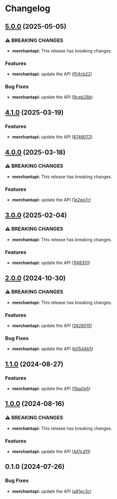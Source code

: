 # Changelog

## [5.0.0](https://github.com/googleapis/google-api-nodejs-client/compare/merchantapi-v4.1.0...merchantapi-v5.0.0) (2025-05-05)


### ⚠ BREAKING CHANGES

* **merchantapi:** This release has breaking changes.

### Features

* **merchantapi:** update the API ([f04cb22](https://github.com/googleapis/google-api-nodejs-client/commit/f04cb22e3b15a3bb8f65d68caf57bb5d0dfc04cf))


### Bug Fixes

* **merchantapi:** update the API ([9ceb28b](https://github.com/googleapis/google-api-nodejs-client/commit/9ceb28bebdca926a2cb06e6a7936f960f8da0324))

## [4.1.0](https://github.com/googleapis/google-api-nodejs-client/compare/merchantapi-v4.0.0...merchantapi-v4.1.0) (2025-03-19)


### Features

* **merchantapi:** update the API ([8746072](https://github.com/googleapis/google-api-nodejs-client/commit/8746072672fa3625b7c15d3ed240541b66036dcb))

## [4.0.0](https://github.com/googleapis/google-api-nodejs-client/compare/merchantapi-v3.0.0...merchantapi-v4.0.0) (2025-03-18)


### ⚠ BREAKING CHANGES

* **merchantapi:** This release has breaking changes.

### Features

* **merchantapi:** update the API ([1e2ee7c](https://github.com/googleapis/google-api-nodejs-client/commit/1e2ee7c3563f8b8d17f4f3a469ec2f5efa54712e))

## [3.0.0](https://github.com/googleapis/google-api-nodejs-client/compare/merchantapi-v2.0.0...merchantapi-v3.0.0) (2025-02-04)


### ⚠ BREAKING CHANGES

* **merchantapi:** This release has breaking changes.

### Features

* **merchantapi:** update the API ([1f48351](https://github.com/googleapis/google-api-nodejs-client/commit/1f4835172dde541b7c2cb5b2ac649ddd68dca305))

## [2.0.0](https://github.com/googleapis/google-api-nodejs-client/compare/merchantapi-v1.1.0...merchantapi-v2.0.0) (2024-10-30)


### ⚠ BREAKING CHANGES

* **merchantapi:** This release has breaking changes.

### Features

* **merchantapi:** update the API ([2628015](https://github.com/googleapis/google-api-nodejs-client/commit/2628015d283599b953ee125aa65ad59185dcc061))


### Bug Fixes

* **merchantapi:** update the API ([b0544b5](https://github.com/googleapis/google-api-nodejs-client/commit/b0544b564fcdf13236bd39280afab71b78e88cd5))

## [1.1.0](https://github.com/googleapis/google-api-nodejs-client/compare/merchantapi-v1.0.0...merchantapi-v1.1.0) (2024-08-27)


### Features

* **merchantapi:** update the API ([f9aa1e5](https://github.com/googleapis/google-api-nodejs-client/commit/f9aa1e52ab76989b668106f466e634994a78386f))

## [1.0.0](https://github.com/googleapis/google-api-nodejs-client/compare/merchantapi-v0.1.0...merchantapi-v1.0.0) (2024-08-16)


### ⚠ BREAKING CHANGES

* **merchantapi:** This release has breaking changes.

### Features

* **merchantapi:** update the API ([441cd11](https://github.com/googleapis/google-api-nodejs-client/commit/441cd11faf64f944ff643369f69cd49e9089c10a))

## 0.1.0 (2024-07-26)


### Bug Fixes

* **merchantapi:** update the API ([a81ec3c](https://github.com/googleapis/google-api-nodejs-client/commit/a81ec3c8ab679322c7d94f235eb29056799a041a))
